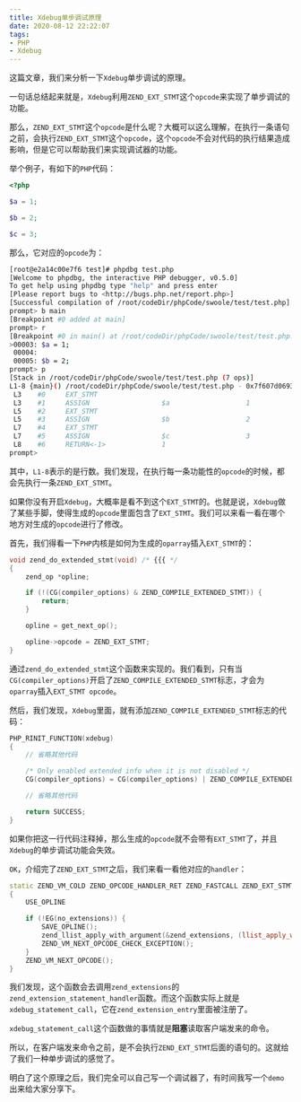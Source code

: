 ```yaml
---
title: Xdebug单步调试原理
date: 2020-08-12 22:22:07
tags:
- PHP
- Xdebug
---
```


这篇文章，我们来分析一下`Xdebug`单步调试的原理。

一句话总结起来就是，`Xdebug`利用`ZEND_EXT_STMT`这个`opcode`来实现了单步调试的功能。

那么，`ZEND_EXT_STMT`这个`opcode`是什么呢？大概可以这么理解，在执行一条语句之前，会执行`ZEND_EXT_STMT`这个`opcode`，这个`opcode`不会对代码的执行结果造成影响，但是它可以帮助我们来实现调试器的功能。

举个例子，有如下的`PHP`代码：

```php
<?php

$a = 1;

$b = 2;

$c = 3;
```

那么，它对应的`opcode`为：

```bash
[root@e2a14c00e7f6 test]# phpdbg test.php
[Welcome to phpdbg, the interactive PHP debugger, v0.5.0]
To get help using phpdbg type "help" and press enter
[Please report bugs to <http://bugs.php.net/report.php>]
[Successful compilation of /root/codeDir/phpCode/swoole/test/test.php]
prompt> b main
[Breakpoint #0 added at main]
prompt> r
[Breakpoint #0 in main() at /root/codeDir/phpCode/swoole/test/test.php:3, hits: 1]
>00003: $a = 1;
 00004:
 00005: $b = 2;
prompt> p
[Stack in /root/codeDir/phpCode/swoole/test/test.php (7 ops)]
L1-8 {main}() /root/codeDir/phpCode/swoole/test/test.php - 0x7f607d0693c0 + 7 ops
 L3    #0     EXT_STMT
 L3    #1     ASSIGN                  $a                   1
 L5    #2     EXT_STMT
 L5    #3     ASSIGN                  $b                   2
 L7    #4     EXT_STMT
 L7    #5     ASSIGN                  $c                   3
 L8    #6     RETURN<-1>              1
prompt>
```

其中，`L1-8`表示的是行数。我们发现，在执行每一条功能性的`opcode`的时候，都会先执行一条`ZEND_EXT_STMT`。

如果你没有开启`Xdebug`，大概率是看不到这个`EXT_STMT`的。也就是说，`Xdebug`做了某些手脚，使得生成的`opcode`里面包含了`EXT_STMT`。我们可以来看一看在哪个地方对生成的`opcode`进行了修改。

首先，我们得看一下`PHP`内核是如何为生成的`oparray`插入`EXT_STMT`的：

```cpp
void zend_do_extended_stmt(void) /* {{{ */
{
    zend_op *opline;

    if (!(CG(compiler_options) & ZEND_COMPILE_EXTENDED_STMT)) {
        return;
    }

    opline = get_next_op();

    opline->opcode = ZEND_EXT_STMT;
}
```

通过`zend_do_extended_stmt`这个函数来实现的。我们看到，只有当`CG(compiler_options)`开启了`ZEND_COMPILE_EXTENDED_STMT`标志，才会为`oparray`插入`EXT_STMT opcode`。

然后，我们发现，`Xdebug`里面，就有添加`ZEND_COMPILE_EXTENDED_STMT`标志的代码：

```cpp
PHP_RINIT_FUNCTION(xdebug)
{
    // 省略其他代码

    /* Only enabled extended info when it is not disabled */
    CG(compiler_options) = CG(compiler_options) | ZEND_COMPILE_EXTENDED_STMT;

    // 省略其他代码

    return SUCCESS;
}
```

如果你把这一行代码注释掉，那么生成的`opcode`就不会带有`EXT_STMT`了，并且`Xdebug`的单步调试功能会失效。

`OK`，介绍完了`ZEND_EXT_STMT`之后，我们来看一看他对应的`handler`：

```cpp
static ZEND_VM_COLD ZEND_OPCODE_HANDLER_RET ZEND_FASTCALL ZEND_EXT_STMT_SPEC_HANDLER(ZEND_OPCODE_HANDLER_ARGS)
{
    USE_OPLINE

    if (!EG(no_extensions)) {
        SAVE_OPLINE();
        zend_llist_apply_with_argument(&zend_extensions, (llist_apply_with_arg_func_t) zend_extension_statement_handler, execute_data);
        ZEND_VM_NEXT_OPCODE_CHECK_EXCEPTION();
    }
    ZEND_VM_NEXT_OPCODE();
}
```

我们发现，这个函数会去调用`zend_extensions`的`zend_extension_statement_handler`函数。而这个函数实际上就是`xdebug_statement_call`，它在`zend_extension_entry`里面被注册了。

`xdebug_statement_call`这个函数做的事情就是**阻塞**读取客户端发来的命令。

所以，在客户端发来命令之前，是不会执行`ZEND_EXT_STMT`后面的语句的。这就给了我们一种单步调试的感觉了。

明白了这个原理之后，我们完全可以自己写一个调试器了，有时间我写一个`demo`出来给大家分享下。
